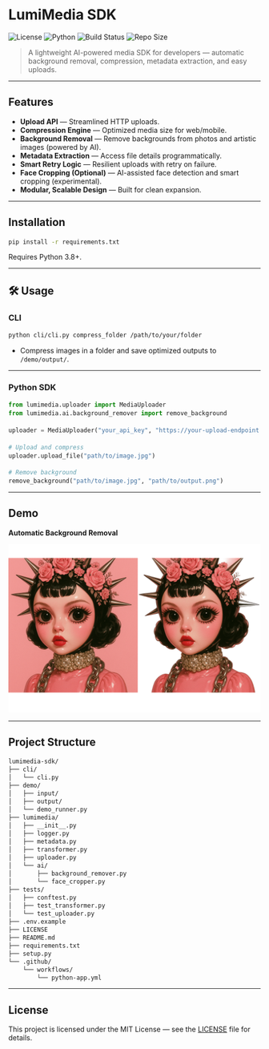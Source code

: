 # LumiMedia SDK

![License](https://img.shields.io/github/license/rainbowgore/lumimedia-sdk)
![Python](https://img.shields.io/badge/python-3.8%2B-blue)
![Build Status](https://img.shields.io/github/actions/workflow/status/rainbowgore/lumimedia-sdk/python-app.yml?branch=main)
![Repo Size](https://img.shields.io/github/repo-size/rainbowgore/lumimedia-sdk)

> A lightweight AI-powered media SDK for developers — automatic background removal, compression, metadata extraction, and easy uploads.

---

## Features

- **Upload API** — Streamlined HTTP uploads.
- **Compression Engine** — Optimized media size for web/mobile.
- **Background Removal** — Remove backgrounds from photos and artistic images (powered by AI).
- **Metadata Extraction** — Access file details programmatically.
- **Smart Retry Logic** — Resilient uploads with retry on failure.
- **Face Cropping (Optional)** — AI-assisted face detection and smart cropping (experimental).
- **Modular, Scalable Design** — Built for clean expansion.

---

## Installation

```bash
pip install -r requirements.txt
```

Requires Python 3.8+.

---

## 🛠 Usage

### CLI

```bash
python cli/cli.py compress_folder /path/to/your/folder
```

- Compress images in a folder and save optimized outputs to `/demo/output/`.

---

### Python SDK

```python
from lumimedia.uploader import MediaUploader
from lumimedia.ai.background_remover import remove_background

uploader = MediaUploader("your_api_key", "https://your-upload-endpoint.com")

# Upload and compress
uploader.upload_file("path/to/image.jpg")

# Remove background
remove_background("path/to/image.jpg", "path/to/output.png")
```

---

## Demo

**Automatic Background Removal**

![Before and After](demo/before-after.png)

---

## Project Structure

```
lumimedia-sdk/
├── cli/
│   └── cli.py
├── demo/
│   ├── input/
│   ├── output/
│   └── demo_runner.py
├── lumimedia/
│   ├── __init__.py
│   ├── logger.py
│   ├── metadata.py
│   ├── transformer.py
│   ├── uploader.py
│   └── ai/
│       ├── background_remover.py
│       └── face_cropper.py
├── tests/
│   ├── conftest.py
│   ├── test_transformer.py
│   └── test_uploader.py
├── .env.example
├── LICENSE
├── README.md
├── requirements.txt
├── setup.py
└── .github/
    └── workflows/
        └── python-app.yml
```

---

## License

This project is licensed under the MIT License — see the [LICENSE](LICENSE) file for details.
